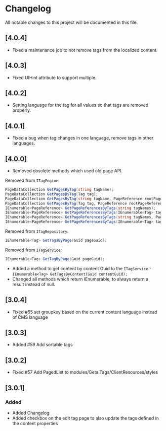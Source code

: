 # Changelog

All notable changes to this project will be documented in this file.

## [4.0.4]

- Fixed a maintenance job to not remove tags from the localized content.

## [4.0.3]

 - Fixed UIHint attribute to support multiple.

## [4.0.2]

- Setting language for the tag for all values so that tags are removed properly.

## [4.0.1]

- Fixed a bug when tag changes in one language, remove tags in other languages.

## [4.0.0]

- Removed obsolete methods which used old page API.

Removed from `ITagEngine`:

```csharp
PageDataCollection GetPagesByTag(string tagName);
PageDataCollection GetPagesByTag(Tag tag);
PageDataCollection GetPagesByTag(string tagName, PageReference rootPageReference);
PageDataCollection GetPagesByTag(Tag tag, PageReference rootPageReference);
IEnumerable<PageReference> GetPageReferencesByTags(string tagNames);
IEnumerable<PageReference> GetPageReferencesByTags(IEnumerable<Tag> tags);
IEnumerable<PageReference> GetPageReferencesByTags(string tagNames, PageReference rootPageReference);
IEnumerable<PageReference> GetPageReferencesByTags(IEnumerable<Tag> tags, PageReference rootPageReference);
```

Removed from `ITagRepository`:

```csharp
IEnumerable<Tag> GetTagsByPage(Guid pageGuid);
```

Removed from `ITagService`:

```csharp
IEnumerable<Tag> GetTagByPage(Guid pageGuid);
```

- Added a method to get content by content Guid to the `ITagService` - `IEnumerable<Tag> GetTagsByContent(Guid contentGuid);`
- Changed all methods which return IEnumerable, to always return a result instead of null.


## [3.0.4]
 - Fixed #65 set groupkey based on the current content language instead of CMS language


## [3.0.3]
 - Added #59 Add sortable tags

## [3.0.2]
 - Fixed #57 Add PagedList to modules/Geta.Tags/ClientResources/styles

## [3.0.1]

### Added
- Added Changelog
- Added checkbox on the edit tag page to also update the tags defined in the content properties

